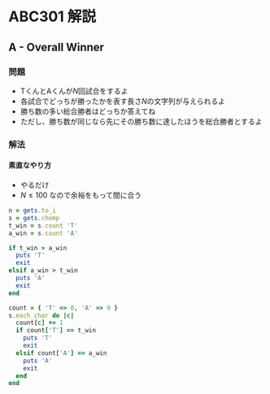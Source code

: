 # ABC301 解説

## A - Overall Winner

### 問題

- TくんとAくんが$N$回試合をするよ
- 各試合でどっちが勝ったかを表す長さ$N$の文字列が与えられるよ
- 勝ち数の多い総合勝者はどっちか答えてね
- ただし、勝ち数が同じなら先にその勝ち数に達したほうを総合勝者とするよ

### 解法

#### 素直なやり方

- やるだけ
- $N \le 100$ なので余裕をもって間に合う

```ruby
n = gets.to_i
s = gets.chomp
t_win = s.count 'T'
a_win = s.count 'A'

if t_win > a_win
  puts 'T'
  exit
elsif a_win > t_win
  puts 'A'
  exit
end

count = { 'T' => 0, 'A' => 0 }
s.each_char do |c|
  count[c] += 1
  if count['T'] == t_win
    puts 'T'
    exit
  elsif count['A'] == a_win
    puts 'A'
    exit
  end
end
```